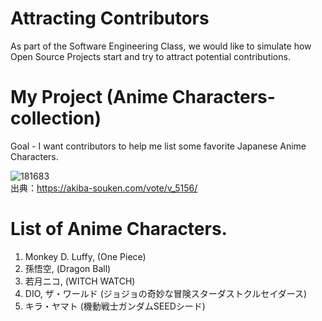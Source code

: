 # Attracting Contributors
As part of the Software Engineering Class, we would like to simulate how Open Source Projects start and try to attract potential contributions.

# My Project (Anime Characters-collection)
Goal - I want contributors to help me list some favorite Japanese Anime Characters.

![181683](https://github.com/ryosuke-shi/AttractingContributors-AnimeCharacters/assets/166581480/851a0e9a-44a8-48b8-8498-7f6c9ebe391e)
</br>
出典：https://akiba-souken.com/vote/v_5156/</br>

# List of Anime Characters.
1. Monkey D. Luffy, (One Piece)
2. 孫悟空, (Dragon Ball)
3. 若月ニコ, (WITCH WATCH)
4. DIO, ザ・ワールド (ジョジョの奇妙な冒険スターダストクルセイダース)
5. キラ・ヤマト (機動戦士ガンダムSEEDシード)
